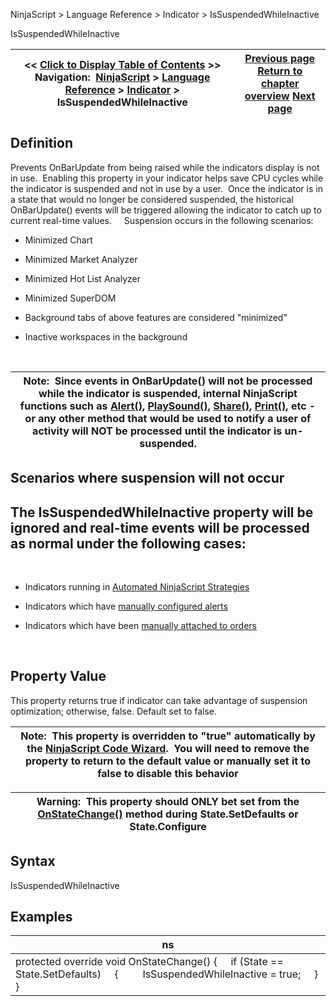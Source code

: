 ﻿
NinjaScript \> Language Reference \> Indicator \> IsSuspendedWhileInactive

IsSuspendedWhileInactive

| \<\< [Click to Display Table of Contents](issuspendedwhileinactive.md) \>\> **Navigation:**     [NinjaScript](ninjascript.md) \> [Language Reference](language_reference_wip.md) \> [Indicator](indicator.md) \> IsSuspendedWhileInactive | [Previous page](ischartonly.md) [Return to chapter overview](indicator.md) [Next page](paintpricemarkers.md) |
| --- | --- |
## Definition
Prevents OnBarUpdate from being raised while the indicators display is not in use.  Enabling this property in your indicator helps save CPU cycles while the indicator is suspended and not in use by a user.  Once the indicator is in a state that would no longer be considered suspended, the historical OnBarUpdate() events will be triggered allowing the indicator to catch up to current real\-time values.  
 
Suspension occurs in the following scenarios:
 
- Minimized Chart

- Minimized Market Analyzer

- Minimized Hot List Analyzer

- Minimized SuperDOM

- Background tabs of above features are considered "minimized"

- Inactive workspaces in the background

 

| Note:  Since events in OnBarUpdate() will not be processed while the indicator is suspended, internal NinjaScript functions such as [Alert()](alert.md), [PlaySound()](playsound.md), [Share()](share.md), [Print()](print.md), etc \- or any other method that would be used to notify a user of activity will NOT be processed until the indicator is un\-suspended. |
| --- |

## Scenarios where suspension will not occur
## The IsSuspendedWhileInactive property will be ignored and real\-time events will be processed as normal under the following cases:
 
- Indicators running in [Automated NinjaScript Strategies](running_a_ninjascript_strategy.md)

- Indicators which have [manually configured alerts](alerts_dialog.md)

- Indicators which have been [manually attached to orders](attachingorderstoindicators.md)

 
## Property Value
This property returns true if indicator can take advantage of suspension optimization; otherwise, false. Default set to false.
 

| Note:  This property is overridden to "true" automatically by the [NinjaScript Code Wizard](ns_wizard.md).  You will need to remove the property to return to the default value or manually set it to false to disable this behavior |
| --- |

| Warning:  This property should ONLY bet set from the [OnStateChange()](onstatechange.md) method during State.SetDefaults or State.Configure |
| --- |

## Syntax
IsSuspendedWhileInactive
 
## Examples

| ns |
| --- |
| protected override void OnStateChange() {      if (State \=\= State.SetDefaults)      {          IsSuspendedWhileInactive \= true;      } } |
